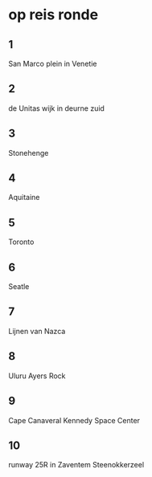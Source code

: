 # op reis  ronde


## 1

San Marco plein in Venetie

## 2

de Unitas wijk in deurne zuid

## 3

Stonehenge

## 4

Aquitaine

## 5

Toronto

## 6

Seatle

## 7

Lijnen van Nazca

## 8

Uluru
Ayers Rock

## 9

Cape Canaveral
Kennedy Space Center

## 10 

runway 25R in Zaventem
Steenokkerzeel